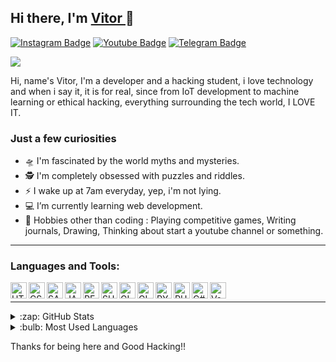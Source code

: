 ## Hi there, I'm <a href="https://github.com/str4vinsk"> Vitor </a> 👋

[![Instagram Badge](https://img.shields.io/badge/-Instagram-purple?style=flat-square&logo=Instagram&logoColor=white&link=https://www.instagram.com/vitorconroy/)](https://www.instagram.com/vitorconroy/)
[![Youtube Badge](https://img.shields.io/badge/-Youtube-red?style=flat-square&logo=Youtube&logoColor=white&link=https://www.youtube.com/channel/UC-7lbl0uTusOxLMAhnj79SQ)](https://www.youtube.com/channel/UC-7lbl0uTusOxLMAhnj79SQ)
[![Telegram Badge](https://img.shields.io/badge/-Telegram-blue?style=flat-square&logo=Telegram&logoColor=white&link=https://t.me/Vitor_HC)](https://t.me/Vitor_HC)

<img src="https://media2.giphy.com/media/pPARQMwZt43gmqesIQ/giphy.gif">

Hi, name's Vitor, I'm a developer and a hacking student, i love technology and when i say it, it is for real, since from IoT development to machine learning or ethical hacking, everything surrounding the tech world, I LOVE IT.



### Just a few curiosities 

- 🛸 I'm fascinated by the world myths and mysteries.
- 🕵 I'm completely obsessed with puzzles and riddles. 
- :zap: I wake up at 7am everyday, yep, i'm not lying.
- :computer: I’m currently learning web development.
- :rocket: Hobbies other than coding : Playing competitive games, Writing journals, Drawing, Thinking about start a youtube channel or something.

---

### Languages and Tools:

<img src="https://i.imgur.com/PECcPv9.png" align="left" alt="HTML" width="26px" />
<img src="https://i.imgur.com/4DJrqAh.png" align="left" alt="CSS" width="26px" />
<img src="https://i.imgur.com/gfHuH7x.png" align="left" alt="SASS" width="26px" />
<img src="https://i.imgur.com/N7EhrNU.png" align="left" alt="JAVASCRIPT" width="26px" />
<img src="https://i.imgur.com/JwiktZV.png" align="left" alt="REACT" width="26px" />
<img src="https://i.imgur.com/XYrfI8p.png" align="left" alt="SHELL" width="26px" />
<img src="https://i.imgur.com/QTepuH7.png" align="left" alt="GITHUB" width="26px" />
<img src="https://i.imgur.com/HZNEqGx.png" align="left" alt="GIT" width="26px" />
<img src="https://i.imgur.com/ffvMm8v.png" align="left" alt="PYTHON" width="26px" />
<img src="https://i.imgur.com/MLlJ9Hn.png" align="left" alt="RUBY" width="26px" />
<img src="https://i.imgur.com/wIslMRf.png" align="left" alt="C#" width="26px" />
<img src="https://i.imgur.com/z6sAxZC.png" align="left" alt="VsCode" width="26px" />

<br />

---

<details>
  <summary>:zap: GitHub Stats</summary>
  
  <img src="https://github-readme-stats.vercel.app/api?username=str4vinsk&hide_border=true&show_icons=true&theme=vision-friendly-dark" />

</details>

<details>
  <summary>:bulb: Most Used Languages</summary>
  
  <img src="https://github-readme-stats.vercel.app/api/top-langs/?username=str4vinsk&theme=vision-friendly-dark&layout=compact&hide_border=true" />
</details>

Thanks for being here and Good Hacking!!
